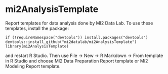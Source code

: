 # mi2AnalysisTemplate

Report templates for data analysis done by MI2 Data Lab.
To use these templates, install the package:

```
if (!requireNamespace("devtools")) install.packages("devtools")
devtools::install_github("mi2datalab/mi2AnalysisTemplate")
library(mi2AnalysisTemplate)
```

and restart R Studio.
Then use File -> New -> R Markdown -> From template 
in R Studio and choose MI2 Data Preparation Report template or Mi2 Modeling Report template.
